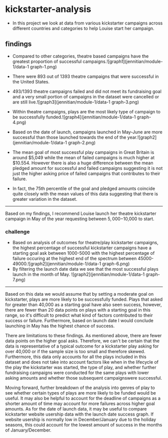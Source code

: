 # kickstarter-analysis

- In this project we look at data from various kickstarter campaigns across different countries and categories to help Louise start her campaign.

## findings

- Compared to other categories, theatre based campaigns have the greatest proportion of successful campaigns.![graph1](jennitian/module-1/data-1 graph-1.png)

- There were 893 out of 1393 theatre campaigns that were successful in the United States.

- 493/1393 theatre campaigns failed and did not meet its fundraising goal and a very small portion of campaigns in the dataset were cancelled or are still live.![graph3](jennitian/module-1/data-1 graph-3.png)

- Within theatre campaigns, plays are the most likely type of campaign to be successfully funded.![graph4](jennitian/module-1/data-1 graph-4.png)

- Based on the date of launch, campaigns launched in May-June are more successful than those launched towards the end of the year.![graph2](jennitian/module-1/data-1 graph-2.png)

- The mean goal of most successful play campaigns in Great Britain is around $5,049 while the mean of failed campaigns is much higher at $10.554. However there is also a huge difference between the mean pledged amount for successful and failed campaigns suggesting it is not just the higher asking price of failed campaigns that contributes to their failure.

- In fact, the 75th percentile of the goal and pledged amounts coincide quite closely with the mean values of this data suggesting that there is greater variation in the dataset.
---
Based on my findings, I recommend Louise launch her theatre kickstarter campaign in May of the year requesting between $5,000-$10,000 to start. 

### challenge

- Based on analysis of outcomes for theatre/play kickstarter campaigns, the highest percentage of successful kickstarter campaigns have a starting goal ask between 1000-5000 with the highest percentage of failure occuring at the highest end of the spectrum between 45000-49000.![graph2](jennitian/module-1/data-1 graph-6.png)
- By filtering the launch date data we see that the most successful plays launch in the month of May. ![graph2](jennitian/module-1/data-1 graph-7.png)
---
Based on this data we would assume that by setting a moderate goal on kickstarter, plays are more likely to be successfully funded. Plays that asked for greater than 40,000 as a starting goal have also seen success, however, there are fewer than 20 data points on plays with a starting goal in this range, so it's difficult to predict what kind of factors contributed to their success or failure.  Furthermore, based on launch date I would conclude launching in May has the highest chance of success. 

There are limitations to these findings. As mentioned above, there are fewer data points on the higher goal asks. Therefore, we can't be certain that the data is representative of a typical outcome for a kickstarter play asking for over 40,000 or if the sample size is too small and therefore skewed. Furthermore, this data only accounts for all the plays included in this dataset and does not take into account factors like when in the lifecycle of the play the kickstarter was started, the type of play, and whether further fundraising campaigns were conducted for the same plays with lower asking amounts and whether those subsequent campaignswere successful.

Moving forward, further breakdown of the analysis into genres of play to see whether certain types of plays are more likely to be funded would be useful. It may also be helpful to account for the deadline of campaigns as a shorter amount of time may account for more failures across higher goal amounts. As for the date of launch data, it may be useful to compare kickstarter website usership data with the launch date success graph. If website usership is normally low in December/January due to the holiday seasons, this could account for the lowest amount of success in the months of January/December.
